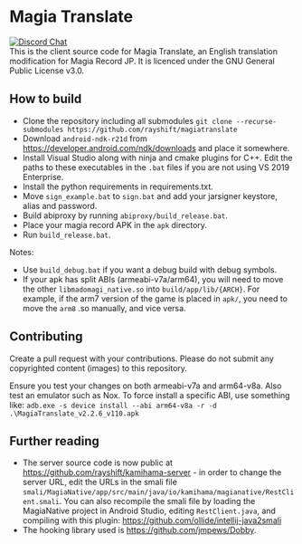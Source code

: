 # Magia Translate
[![Discord Chat](https://img.shields.io/discord/665980614998097941.svg)](https://discord.gg/6vncnjj)  
This is the client source code for Magia Translate, an English translation modification for Magia Record JP. It is licenced under the GNU General Public License v3.0.

## How to build
- Clone the repository including all submodules `git clone --recurse-submodules https://github.com/rayshift/magiatranslate`
- Download `android-ndk-r21d` from https://developer.android.com/ndk/downloads and place it somewhere.
- Install Visual Studio along with ninja and cmake plugins for C++. Edit the paths to these executables in the `.bat` files if you are not using VS 2019 Enterprise.
- Install the python requirements in requirements.txt.
- Move `sign_example.bat` to `sign.bat` and add your jarsigner keystore, alias and password.
- Build abiproxy by running `abiproxy/build_release.bat`.
- Place your magia record APK in the `apk` directory.
- Run `build_release.bat`.

Notes:
- Use `build_debug.bat` if you want a debug build with debug symbols.
- If your apk has split ABIs (armeabi-v7a/arm64), you will need to move the other `libmadomagi_native.so` into `build/app/lib/{ARCH}`. For example, if the arm7 version of the game is placed in `apk/`, you need to move the `arm8` .so manually, and vice versa.

## Contributing
Create a pull request with your contributions. Please do not submit any copyrighted content (images) to this repository. 

Ensure you test your changes on both armeabi-v7a and arm64-v8a. Also test an emulator such as Nox. To force install a specific ABI, use something like:
`adb.exe -s device install --abi arm64-v8a -r -d .\MagiaTranslate_v2.2.6_v110.apk`

## Further reading
- The server source code is now public at https://github.com/rayshift/kamihama-server - in order to change the server URL, edit the URLs in the smali file `smali/MagiaNative/app/src/main/java/io/kamihama/magianative/RestClient.smali`. You can also recompile the smali file by loading the MagiaNative project in Android Studio, editing `RestClient.java`, and compiling with this plugin: https://github.com/ollide/intellij-java2smali
- The hooking library used is https://github.com/jmpews/Dobby. 

